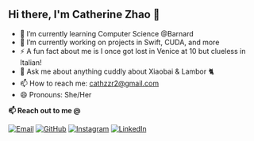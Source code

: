 ## Hi there, I'm Catherine Zhao 👋

- 🌱 I’m currently learning Computer Science @Barnard
- 🔭 I’m currently working on projects in Swift, CUDA, and more
- ⚡ A fun fact about me is I once got lost in Venice at 10 but clueless in Italian!
- 💬 Ask me about anything cuddly about Xiaobai & Lambor 🐈
- 📫 How to reach me: cathzzr2@gmail.com
- 😄 Pronouns: She/Her

**📫 Reach out to me @**

[![Email](https://img.shields.io/badge/Email-D14836?style=for-the-badge&logo=gmail&logoColor=white)](mailto:cathzzr2@gmail.com)
[![GitHub](https://img.shields.io/badge/GitHub-181717?style=for-the-badge&logo=github&logoColor=white)](https://github.com/cathzzr2)
[![Instagram](https://img.shields.io/badge/Instagram-E4405F?style=for-the-badge&logo=instagram&logoColor=white)](https://www.instagram.com/cathzzr2)
[![LinkedIn](https://img.shields.io/badge/LinkedIn-0077B5?style=for-the-badge&logo=linkedin&logoColor=white)](https://linkedin.com/in/cathzzr2)

